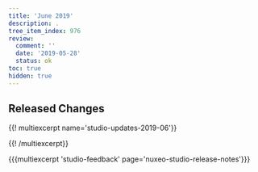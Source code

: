 ```yaml
---
title: 'June 2019'
description: .
tree_item_index: 976
review:
  comment: ''
  date: '2019-05-28'
  status: ok
toc: true
hidden: true
---
```


## Released Changes

{{! multiexcerpt name='studio-updates-2019-06'}}

{{! /multiexcerpt}}

{{{multiexcerpt 'studio-feedback' page='nuxeo-studio-release-notes'}}}
